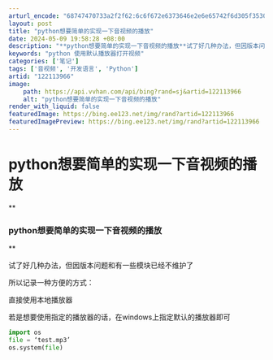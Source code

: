 ```yaml
---
arturl_encode: "68747470733a2f2f62:6c6f672e6373646e2e6e65742f6d305f35303032373031392f:61727469636c652f64657461696c732f313232313133393636"
layout: post
title: "python想要简单的实现一下音视频的播放"
date: 2024-05-09 19:58:28 +08:00
description: "**python想要简单的实现一下音视频的播放**试了好几种办法，但因版本问题和有一些模块已经不维护"
keywords: "python 使用默认播放器打开视频"
categories: ['笔记']
tags: ['音视频', '开发语言', 'Python']
artid: "122113966"
image:
    path: https://api.vvhan.com/api/bing?rand=sj&artid=122113966
    alt: "python想要简单的实现一下音视频的播放"
render_with_liquid: false
featuredImage: https://bing.ee123.net/img/rand?artid=122113966
featuredImagePreview: https://bing.ee123.net/img/rand?artid=122113966
---
```


# python想要简单的实现一下音视频的播放

**

### python想要简单的实现一下音视频的播放

**

试了好几种办法，但因版本问题和有一些模块已经不维护了
  
所以记录一种方便的方式：
  
直接使用本地播放器
  
若是想要使用指定的播放器的话，在windows上指定默认的播放器即可

```python
import os
file = ‘test.mp3’
os.system(file)

```